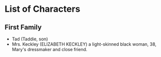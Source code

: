 # List of Characters

## First Family
- Tad (Taddie, son)
- Mrs. Keckley (ELIZABETH KECKLEY)
a light-skinned black woman, 38, Mary's dressmaker and close friend.
